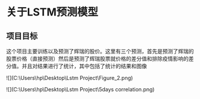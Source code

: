 # 关于LSTM预测模型

## 项目目标

这个项目主要训练以及预测了辉瑞的股价。这里有三个预测，首先是预测了辉瑞的股票价格（直接预测）然后是预测了辉瑞股票就价格的差分值和排除疫情影响的差分值。并且对结果进行了统计，其中包括了统计的结果和图像

![](C:\Users\hp\Desktop\Lstm Project\Figure_2.png)

![](C:\Users\hp\Desktop\Lstm Project\5days correlation.png)

